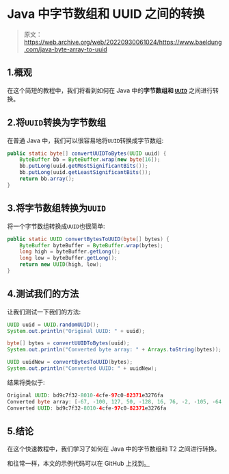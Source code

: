 # Java 中字节数组和 UUID 之间的转换

> 原文：<https://web.archive.org/web/20220930061024/https://www.baeldung.com/java-byte-array-to-uuid>

## 1.概观

在这个简短的教程中，我们将看到如何在 Java 中的**字节数组和 [`UUID`](/web/20220923232236/https://www.baeldung.com/java-uuid)** 之间进行转换。

## 2.将`UUID`转换为字节数组

在普通 Java 中，我们可以很容易地将`UUID`转换成字节数组:

```java
public static byte[] convertUUIDToBytes(UUID uuid) {
    ByteBuffer bb = ByteBuffer.wrap(new byte[16]);
    bb.putLong(uuid.getMostSignificantBits());
    bb.putLong(uuid.getLeastSignificantBits());
    return bb.array();
}
```

## 3.将字节数组转换为`UUID`

将一个字节数组转换成`UUID`也很简单:

```java
public static UUID convertBytesToUUID(byte[] bytes) {
    ByteBuffer byteBuffer = ByteBuffer.wrap(bytes);
    long high = byteBuffer.getLong();
    long low = byteBuffer.getLong();
    return new UUID(high, low);
}
```

## 4.测试我们的方法

让我们测试一下我们的方法:

```java
UUID uuid = UUID.randomUUID();
System.out.println("Original UUID: " + uuid);

byte[] bytes = convertUUIDToBytes(uuid);
System.out.println("Converted byte array: " + Arrays.toString(bytes));

UUID uuidNew = convertBytesToUUID(bytes);
System.out.println("Converted UUID: " + uuidNew);
```

结果将类似于:

```java
Original UUID: bd9c7f32-8010-4cfe-97c0-82371e3276fa
Converted byte array: [-67, -100, 127, 50, -128, 16, 76, -2, -105, -64, -126, 55, 30, 50, 118, -6]
Converted UUID: bd9c7f32-8010-4cfe-97c0-82371e3276fa
```

## 5.结论

在这个快速教程中，我们学习了如何在 Java 中的字节数组和 T2 之间进行转换。

和往常一样，本文的示例代码可以在 GitHub 上找到[。](https://web.archive.org/web/20220923232236/https://github.com/eugenp/tutorials/tree/master/core-java-modules/core-java-8-2)